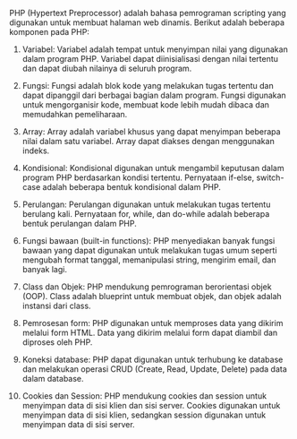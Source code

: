 

PHP (Hypertext Preprocessor) adalah bahasa pemrograman scripting yang digunakan untuk membuat halaman web dinamis. Berikut adalah beberapa komponen pada PHP:

1. Variabel: Variabel adalah tempat untuk menyimpan nilai yang digunakan dalam program PHP. Variabel dapat diinisialisasi dengan nilai tertentu dan dapat diubah nilainya di seluruh program.

2. Fungsi: Fungsi adalah blok kode yang melakukan tugas tertentu dan dapat dipanggil dari berbagai bagian dalam program. Fungsi digunakan untuk mengorganisir kode, membuat kode lebih mudah dibaca dan memudahkan pemeliharaan.

3. Array: Array adalah variabel khusus yang dapat menyimpan beberapa nilai dalam satu variabel. Array dapat diakses dengan menggunakan indeks.

4. Kondisional: Kondisional digunakan untuk mengambil keputusan dalam program PHP berdasarkan kondisi tertentu. Pernyataan if-else, switch-case adalah beberapa bentuk kondisional dalam PHP.

5. Perulangan: Perulangan digunakan untuk melakukan tugas tertentu berulang kali. Pernyataan for, while, dan do-while adalah beberapa bentuk perulangan dalam PHP.

6. Fungsi bawaan (built-in functions): PHP menyediakan banyak fungsi bawaan yang dapat digunakan untuk melakukan tugas umum seperti mengubah format tanggal, memanipulasi string, mengirim email, dan banyak lagi.

7. Class dan Objek: PHP mendukung pemrograman berorientasi objek (OOP). Class adalah blueprint untuk membuat objek, dan objek adalah instansi dari class.

8. Pemrosesan form: PHP digunakan untuk memproses data yang dikirim melalui form HTML. Data yang dikirim melalui form dapat diambil dan diproses oleh PHP.

9. Koneksi database: PHP dapat digunakan untuk terhubung ke database dan melakukan operasi CRUD (Create, Read, Update, Delete) pada data dalam database.

10. Cookies dan Session: PHP mendukung cookies dan session untuk menyimpan data di sisi klien dan sisi server. Cookies digunakan untuk menyimpan data di sisi klien, sedangkan session digunakan untuk menyimpan data di sisi server.

